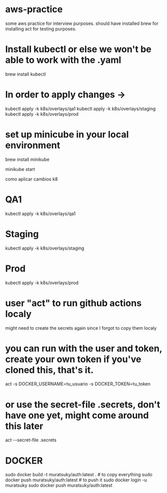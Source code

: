 
# aws-practice
some aws practice for interview purposes.
should have installed brew for installing act for testing purposes.


# Install kubectl or else we won't be able to work with the .yaml

brew install kubectl

# In order to apply changes ->
kubectl apply -k k8s/overlays/qa1
kubectl apply -k k8s/overlays/staging
kubectl apply -k k8s/overlays/prod

# set up minicube in your local environment

brew install minikube

minikube start



como aplicar cambios k8
# QA1
kubectl apply -k k8s/overlays/qa1

# Staging
kubectl apply -k k8s/overlays/staging

# Prod
kubectl apply -k k8s/overlays/prod



# user "act" to run github actions localy
might need to create the secrets again since I forgot to copy them localy

# you can run with the user and token, create your own token if you've cloned this, that's it.
act -s DOCKER_USERNAME=tu_usuario -s DOCKER_TOKEN=tu_token 

# or use the secret-file .secrets, don't have one yet, might come around this later
act --secret-file .secrets


# DOCKER
   sudo docker build -t muratsuky/auth:latest .  # to copy everything
   sudo docker push muratsuky/auth:latest   # to push it
   sudo docker login -u muratsuky
   sudo docker push muratsuky/auth:latest